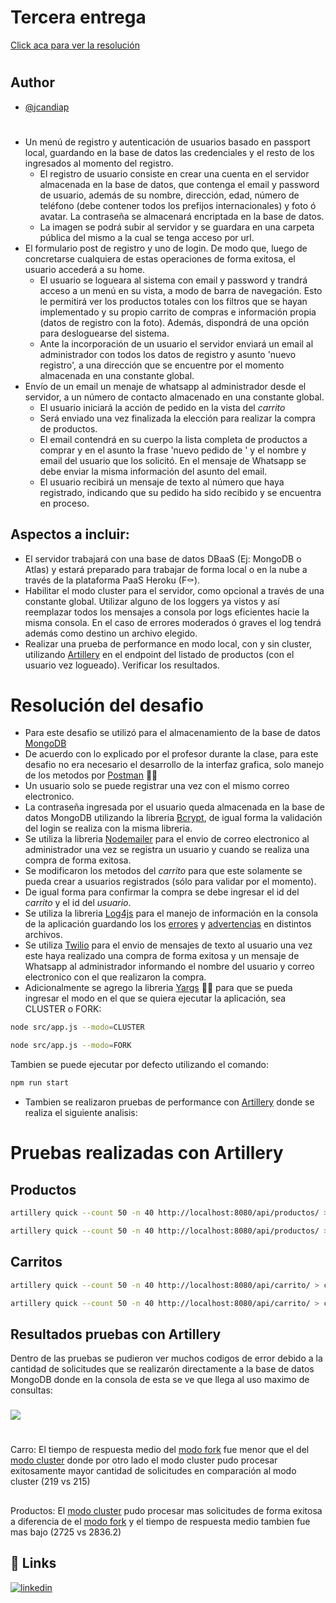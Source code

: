 # Tercera entrega
[Click aca para ver la resolución](#resolucion)
#
## Author
- [@jcandiap](https://github.com/jcandiap)
#
- Un menú de registro y autenticación de usuarios basado en passport local, guardando en la base de datos las credenciales y el resto de los ingresados al momento del registro.
    - El registro de usuario consiste en crear una cuenta en el servidor almacenada en la base de datos, que contenga el email y password de usuario, además de su nombre, dirección, edad, número de teléfono (debe contener todos los prefijos internacionales) y foto ó avatar. La contraseña se almacenará encriptada en la base de datos.
    - La imagen se podrá subir al servidor y se guardara en una carpeta pública del mismo a la cual se tenga acceso por url.
- El formulario post de registro y uno de login. De modo que, luego de concretarse cualquiera de estas operaciones de forma exitosa, el usuario accederá a su home.
    - El usuario se logueara al sistema con email y password y trandrá acceso a un menú en su vista, a modo de barra de navegación. Esto le permitirá ver los productos totales con los filtros que se hayan implementado y su propio carrito de compras e información propia (datos de registro con la foto). Además, dispondrá de una opción para desloguearse del sistema.
    - Ante la incorporación de un usuario el servidor enviará un email al administrador con todos los datos de registro y asunto 'nuevo registro', a una dirección que se encuentre por el momento almacenada en una constante global.
- Envío de un email un menaje de whatsapp al administrador desde el servidor, a un número de contacto almacenado en una constante global.
    - El usuario iniciará la acción de pedido en la vista del *carrito*
    - Será enviado una vez finalizada la elección para realizar la compra de productos.
    - El email contendrá en su cuerpo la lista completa de productos a comprar y en el asunto la frase 'nuevo pedido de ' y el nombre y email del usuario que los solicitó. En el mensaje de Whatsapp se debe enviar la misma información del asunto del email.
    - El usuario recibirá un mensaje de texto al número que haya registrado, indicando que su pedido ha sido recibido y se encuentra en proceso.
## Aspectos a incluir:
- El servidor trabajará con una base de datos DBaaS (Ej: MongoDB o Atlas) y estará preparado para trabajar de forma local o en la nube a través de la plataforma PaaS Heroku (F⚰).
- Habilitar el modo cluster para el servidor, como opcional a través de una constante global.
Utilizar alguno de los loggers ya vistos y así reemplazar todos los mensajes a consola por logs eficientes hacie la misma consola. En el caso de errores moderados ó graves el log tendrá además como destino un archivo elegido.
- Realizar una prueba de performance en modo local, con y sin cluster, utilizando [Artillery](https://www.npmjs.com/package/artillery) en el endpoint del listado de productos (con el usuario vez logueado). Verificar los resultados.

<a name="resolucion"></a>

# Resolución del desafio
- Para este desafio se utilizó para el almacenamiento de la base de datos [MongoDB](https://www.mongodb.com/)
- De acuerdo con lo explicado por el profesor durante la clase, para este desafio no era necesario el desarrollo de la interfaz grafica, solo manejo de los metodos por [Postman](https://api.postman.com/collections/6252878-bf1c0e51-0550-4298-8e59-853e5cfd4bda?access_key=PMAT-01GQ0B9YZW5JDPS0DTZPGDVEKT) 👨‍🚀
- Un usuario solo se puede registrar una vez con el mismo correo electronico.
- La contraseña ingresada por el usuario queda almacenada en la base de datos MongoDB utilizando la libreria [Bcrypt](https://www.npmjs.com/package/bcrypt), de igual forma la validación del login se realiza con la misma libreria.
- Se utiliza la libreria [Nodemailer](https://www.npmjs.com/package/nodemailer) para el envio de correo electronico al administrador una vez se registra un usuario y cuando se realiza una compra de forma exitosa.
- Se modificaron los metodos del *carrito* para que este solamente se pueda crear a usuarios registrados (sólo para validar por el momento).
- De igual forma para confirmar la compra se debe ingresar el id del *carrito* y el id del *usuario*.
- Se utiliza la libreria [Log4js](https://www.npmjs.com/package/log4js) para el manejo de información en la consola de la aplicación guardando los los [errores](https://github.com/jcandiap/proyecto-final-coderhouse/blob/main/error.log) y [advertencias](https://github.com/jcandiap/proyecto-final-coderhouse/blob/main/warn.log) en distintos archivos.
- Se utiliza [Twilio](https://www.npmjs.com/package/twilio) para el envio de mensajes de texto al usuario una vez este haya realizado una compra de forma exitosa y un mensaje de Whatsapp al administrador informando el nombre del usuario y correo electronico con el que realizaron la compra.
- Adicionalmente se agrego la libreria [Yargs](https://www.npmjs.com/package/yargs) 🏴‍☠️ para que se pueda ingresar el modo en el que se quiera ejecutar la aplicación, sea CLUSTER o FORK:
```bash
node src/app.js --modo=CLUSTER
```
```bash
node src/app.js --modo=FORK
```
Tambien se puede ejecutar por defecto utilizando el comando:
```bash
npm run start
```
- Tambien se realizaron pruebas de performance con [Artillery](https://www.npmjs.com/package/artillery) donde se realiza el siguiente analisis:

# Pruebas realizadas con Artillery
## Productos
```bash
artillery quick --count 50 -n 40 http://localhost:8080/api/productos/ > products_cluster.txt
```
```bash
artillery quick --count 50 -n 40 http://localhost:8080/api/productos/ > products_fork.txt
```
## Carritos
```bash
artillery quick --count 50 -n 40 http://localhost:8080/api/carrito/ > car_cluster.txt
```
```bash
artillery quick --count 50 -n 40 http://localhost:8080/api/carrito/ > car_fork.txt
```
## Resultados pruebas con Artillery
Dentro de las pruebas se pudieron ver muchos codigos de error debido a la cantidad de solicitudes que se realizarón directamente a la base de datos MongoDB donde en la consola de esta se ve que llega al uso maximo de consultas:
###
![](https://i.imgur.com/5FJl9Oz.jpg)
#
Carro: El tiempo de respuesta medio del [modo fork](https://github.com/jcandiap/proyecto-final-coderhouse/blob/main/car_fork.txt) fue menor que el del [modo cluster](https://github.com/jcandiap/proyecto-final-coderhouse/blob/main/car_cluster.txt) donde por otro lado el modo cluster pudo procesar exitosamente mayor cantidad de solicitudes en comparación al modo cluster (219 vs 215)
##
Productos: El [modo cluster](https://github.com/jcandiap/proyecto-final-coderhouse/blob/main/products_cluster.txt) pudo procesar mas solicitudes de forma exitosa a diferencia de el [modo fork](https://github.com/jcandiap/proyecto-final-coderhouse/blob/main/products_fork.txt) y el tiempo de respuesta medio tambien fue mas bajo (2725 vs 2836.2)
## 🔗 Links
[![linkedin](https://img.shields.io/badge/linkedin-0A66C2?style=for-the-badge&logo=linkedin&logoColor=white)](https://www.linkedin.com/in/jcandiap/)